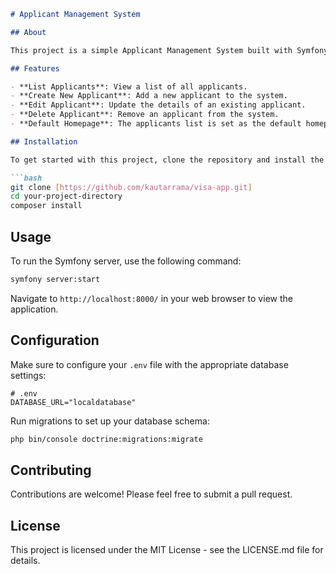 ```markdown
# Applicant Management System

## About

This project is a simple Applicant Management System built with Symfony 6.4. It allows users to create, view, edit, and delete applicant information.

## Features

- **List Applicants**: View a list of all applicants.
- **Create New Applicant**: Add a new applicant to the system.
- **Edit Applicant**: Update the details of an existing applicant.
- **Delete Applicant**: Remove an applicant from the system.
- **Default Homepage**: The applicants list is set as the default homepage.

## Installation

To get started with this project, clone the repository and install the dependencies:

```bash
git clone [https://github.com/kautarrama/visa-app.git]
cd your-project-directory
composer install
```

## Usage

To run the Symfony server, use the following command:

```bash
symfony server:start
```

Navigate to `http://localhost:8000/` in your web browser to view the application.

## Configuration

Make sure to configure your `.env` file with the appropriate database settings:

```env
# .env
DATABASE_URL="localdatabase"
```

Run migrations to set up your database schema:

```bash
php bin/console doctrine:migrations:migrate
```

## Contributing

Contributions are welcome! Please feel free to submit a pull request.

## License

This project is licensed under the MIT License - see the LICENSE.md file for details.
